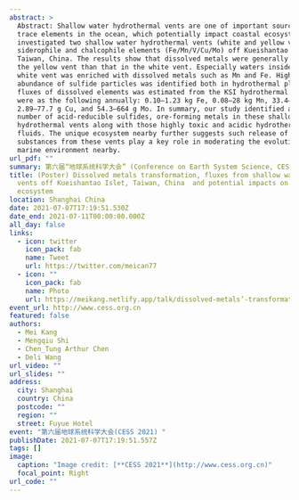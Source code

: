 ```yaml
---
abstract: >
  Abstract: Shallow water hydrothermal vents are one of important sources of
  trace elements in the ocean, which potentially impact coastal ecosystem. We
  investigated two shallow water hydrothermal vents (white and yellow vents) for
  siderophile and chalcophile elements (Fe/Mn/V/Cu/Mo) off Kueishantao islet,
  Taiwan, China. The results show that dissolved metals were generally lower in
  the yellow vent than that in the white vent. Especially waters inside the
  white vent was enriched with dissolved metals such as Mn and Fe. High
  abundance of sulfide particles was identified both in hydrothermal plumes. The
  fluxes of dissolved elements was estimated from the KSI hydrothermal vents
  were as the following annually: 0.10–1.23 kg Fe, 0.08–28 kg Mn, 33.4–306 g V,
  2.89–77.7 g Cu, and 54.3–664 g Mo. In summary, our study identified a large
  number of acid-reducible sulfides, ore-forming metals in these shallow water
  hydrothermal vents along with those highly toxic and acidic hydrothermal
  fluids. The unique ecosystem nearby further suggests such release of chemical
  substances from these vents play a key role in moderating the evolution of
  marine environment nearby. 
url_pdf: ""
summary: 第六届“地球系统科学大会” (Conference on Earth System Science, CESS)于2021年7月7-10日在上海举办，是跨学科性的前沿科技论坛，组织了“战略研究”和“青年论坛”。CESS是以地球科学学科交叉为特色的学术盛会。其目标在于促进横跨圈层、穿越时空的学术研讨，推动地球科学研究的海陆结合、古今结合、生命科学与地球科学结合、以及科学与技术的结合。
title: (Poster) Dissolved metals transformation, fluxes from shallow water hydrothermal
  vents off Kueishantao Islet, Taiwan, China  and potential impacts on nearby
  ecosystem
location: Shanghai China
date: 2021-07-07T17:19:51.530Z
date_end: 2021-07-11T00:00:00.000Z
all_day: false
links:
  - icon: twitter
    icon_pack: fab
    name: Tweet
    url: https://twitter.com/meican77
  - icon: ""
    icon_pack: fab
    name: Photo
    url: https://meikang.netlify.app/talk/dissolved-metals’-transformation-fluxes-from-shallow-water-hydrothermal-vents-off-kueishantao-islet-taiwan-china-and-potential-impacts-on-nearby-ecosystem/Kang_CESS2021.JPG
event_url: http://www.cess.org.cn
featured: false
authors:
  - Mei Kang
  - Mengqiu Shi
  - Chen_Tung Arthur Chen 
  - Deli Wang
url_video: ""
url_slides: ""
address:
  city: Shanghai
  country: China
  postcode: ""
  region: ""
  street: Fuyue Hotel
event: "第六届地球系统科学大会(CESS 2021) "
publishDate: 2021-07-07T17:19:51.557Z
tags: []
image:
  caption: "Image credit: [**CESS 2021**](http://www.cess.org.cn)"
  focal_point: Right
url_code: ""
---
```

